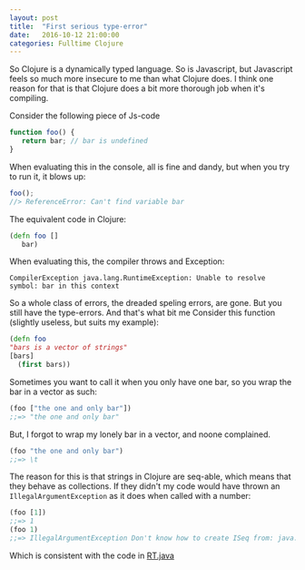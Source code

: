 ```yaml
---
layout: post
title:  "First serious type-error"
date:   2016-10-12 21:00:00
categories: Fulltime Clojure
---
```


So Clojure is a dynamically typed language. So is Javascript, but Javascript feels so much more insecure to me than what Clojure does.
I think one reason for that is that Clojure does a bit more thorough job when it's compiling.

Consider the following piece of Js-code

```Javascript
function foo() {
   return bar; // bar is undefined
}
```

When evaluating this in the console, all is fine and dandy, but when you try to run it, it blows up:
```Javascript
foo();
//> ReferenceError: Can't find variable bar
```

The equivalent code in Clojure:
```clojure
(defn foo []
   bar)
```
When evaluating this, the compiler throws and Exception:
```
CompilerException java.lang.RuntimeException: Unable to resolve symbol: bar in this context
```
So a whole class of errors, the dreaded speling errors, are gone.
But you still have the type-errors. And that's what bit me
Consider this function (slightly useless, but suits my example):

```clojure
(defn foo 
"bars is a vector of strings"
[bars]
  (first bars))
```

Sometimes you want to call it when you only have one bar, so you wrap the bar in a vector as such:
```clojure
(foo ["the one and only bar"])
;;=> "the one and only bar"
```
But, I forgot to wrap my lonely bar in a vector, and noone complained. 
```clojure
(foo "the one and only bar")
;;=> \t
```
The reason for this is that strings in Clojure are seq-able, which means that they behave as collections.
If they didn't my code would have thrown an `IllegalArgumentException` as it does when called with a number:
```clojure
(foo [1])
;;=> 1
(foo 1)
;;=> IllegalArgumentException Don't know how to create ISeq from: java.lang.Long
```
Which is consistent with the code in [RT.java](https://github.com/clojure/clojure/blob/master/src/jvm/clojure/lang/RT.java#L531)
